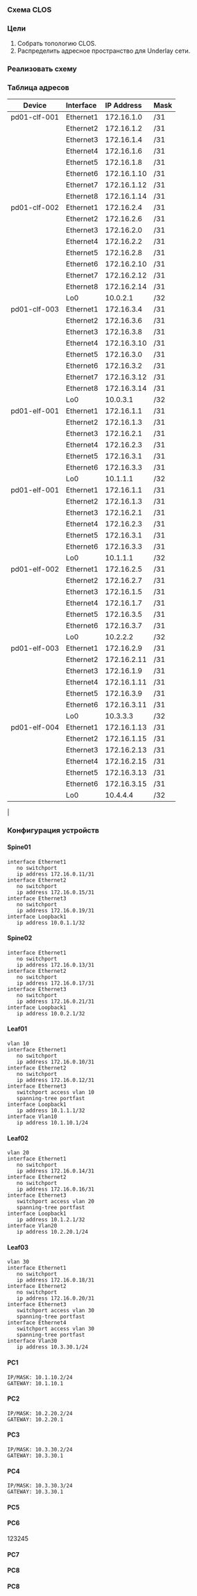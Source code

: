 ### Схема CLOS
### Цели
1. Собрать топологию CLOS.
2. Распределить адресное пространство для Underlay сети.



### Реализовать схему 

### Таблица адресов
| Device        | Interface | IP Address   | Mask |
| ------------- |:----------| :------------| :----|
| pd01-clf-001  | Ethernet1 | 172.16.1.0   | /31  |
|               | Ethernet2 | 172.16.1.2   | /31  |
|               | Ethernet3 | 172.16.1.4   | /31  |
|               | Ethernet4 | 172.16.1.6   | /31  |
|               | Ethernet5 | 172.16.1.8   | /31  |
|               | Ethernet6 | 172.16.1.10  | /31  |
|               | Ethernet7 | 172.16.1.12  | /31  |
|               | Ethernet8 | 172.16.1.14  | /31  |
| pd01-clf-002  | Ethernet1 | 172.16.2.4   | /31  |
|               | Ethernet2 | 172.16.2.6   | /31  |
|               | Ethernet3 | 172.16.2.0   | /31  |
|               | Ethernet4 | 172.16.2.2   | /31  |
|               | Ethernet5 | 172.16.2.8   | /31  |
|               | Ethernet6 | 172.16.2.10  | /31  |
|               | Ethernet7 | 172.16.2.12  | /31  |
|               | Ethernet8 | 172.16.2.14  | /31  |
|               | Lo0       | 10.0.2.1     | /32  |
| pd01-clf-003  | Ethernet1 | 172.16.3.4   | /31  |
|               | Ethernet2 | 172.16.3.6   | /31  |
|               | Ethernet3 | 172.16.3.8   | /31  |
|               | Ethernet4 | 172.16.3.10  | /31  |
|               | Ethernet5 | 172.16.3.0   | /31  |
|               | Ethernet6 | 172.16.3.2   | /31  |
|               | Ethernet7 | 172.16.3.12  | /31  |
|               | Ethernet8 | 172.16.3.14  | /31  |
|               | Lo0       | 10.0.3.1     | /32  |
| pd01-elf-001  | Ethernet1 | 172.16.1.1   | /31  |
|               | Ethernet2 | 172.16.1.3   | /31  |
|               | Ethernet3 | 172.16.2.1   | /31  |
|               | Ethernet4 | 172.16.2.3   | /31  |
|               | Ethernet5 | 172.16.3.1   | /31  |
|               | Ethernet6 | 172.16.3.3   | /31  |
|               | Lo0       | 10.1.1.1     | /32  |
| pd01-elf-001  | Ethernet1 | 172.16.1.1   | /31  |
|               | Ethernet2 | 172.16.1.3   | /31  |
|               | Ethernet3 | 172.16.2.1   | /31  |
|               | Ethernet4 | 172.16.2.3   | /31  |
|               | Ethernet5 | 172.16.3.1   | /31  |
|               | Ethernet6 | 172.16.3.3   | /31  |
|               | Lo0       | 10.1.1.1     | /32  |
| pd01-elf-002  | Ethernet1 | 172.16.2.5   | /31  |
|               | Ethernet2 | 172.16.2.7   | /31  |
|               | Ethernet3 | 172.16.1.5   | /31  |
|               | Ethernet4 | 172.16.1.7   | /31  |
|               | Ethernet5 | 172.16.3.5   | /31  |
|               | Ethernet6 | 172.16.3.7   | /31  |
|               | Lo0       | 10.2.2.2     | /32  |
| pd01-elf-003  | Ethernet1 | 172.16.2.9   | /31  |
|               | Ethernet2 | 172.16.2.11  | /31  |
|               | Ethernet3 | 172.16.1.9   | /31  |
|               | Ethernet4 | 172.16.1.11  | /31  |
|               | Ethernet5 | 172.16.3.9   | /31  |
|               | Ethernet6 | 172.16.3.11  | /31  |
|               | Lo0       | 10.3.3.3     | /32  |
| pd01-elf-004  | Ethernet1 | 172.16.1.13  | /31  |
|               | Ethernet2 | 172.16.1.15  | /31  |
|               | Ethernet3 | 172.16.2.13  | /31  |
|               | Ethernet4 | 172.16.2.15  | /31  |
|               | Ethernet5 | 172.16.3.13  | /31  |
|               | Ethernet6 | 172.16.3.15  | /31  |
|               | Lo0       | 10.4.4.4     | /32  |
| 

### Конфигурация устройств
#### Spine01
```
interface Ethernet1  
   no switchport  
   ip address 172.16.0.11/31  
interface Ethernet2  
   no switchport  
   ip address 172.16.0.15/31
interface Ethernet3  
   no switchport  
   ip address 172.16.0.19/31  
interface Loopback1  
   ip address 10.0.1.1/32 
``` 
#### Spine02
```
interface Ethernet1  
   no switchport  
   ip address 172.16.0.13/31 
interface Ethernet2  
   no switchport  
   ip address 172.16.0.17/31  
interface Ethernet3  
   no switchport  
   ip address 172.16.0.21/31  
interface Loopback1  
   ip address 10.0.2.1/32 
```
#### Leaf01
```
vlan 10  
interface Ethernet1  
   no switchport  
   ip address 172.16.0.10/31  
interface Ethernet2  
   no switchport  
   ip address 172.16.0.12/31  
interface Ethernet3  
   switchport access vlan 10  
   spanning-tree portfast  
interface Loopback1  
   ip address 10.1.1.1/32  
interface Vlan10  
   ip address 10.1.10.1/24  
```
#### Leaf02
```
vlan 20  
interface Ethernet1  
   no switchport  
   ip address 172.16.0.14/31  
interface Ethernet2  
   no switchport  
   ip address 172.16.0.16/31  
interface Ethernet3  
   switchport access vlan 20  
   spanning-tree portfast  
interface Loopback1  
   ip address 10.1.2.1/32 
interface Vlan20  
   ip address 10.2.20.1/24  
```
#### Leaf03
```
vlan 30  
interface Ethernet1  
   no switchport  
   ip address 172.16.0.18/31  
interface Ethernet2  
   no switchport  
   ip address 172.16.0.20/31  
interface Ethernet3  
   switchport access vlan 30  
   spanning-tree portfast  
interface Ethernet4  
   switchport access vlan 30  
   spanning-tree portfast  
interface Vlan30  
   ip address 10.3.30.1/24 
``` 
#### PC1
```
IP/MASK: 10.1.10.2/24  
GATEWAY: 10.1.10.1
```  
#### PC2
```
IP/MASK: 10.2.20.2/24  
GATEWAY: 10.2.20.1
```  
#### PC3
```
IP/MASK: 10.3.30.2/24  
GATEWAY: 10.3.30.1  
```
#### PC4
```
IP/MASK: 10.3.30.3/24  
GATEWAY: 10.3.30.1 
``` 
#### PC5
#### PC6
123245
#### PC7
#### PC8
#### PC8